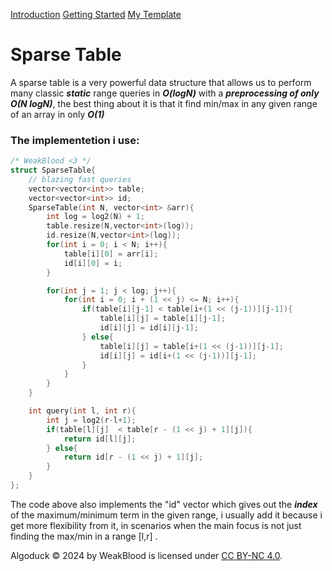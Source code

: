 <!DOCTYPE html>
<html lang = "en">
<head>
<meta charset="UTF-8">
<title>
Introduction to Data Structures
</title>
<META NAME="Description" CONTENT="Wanna see some algorithms ? You came to the right place. 
AlgoDuck is a project about competitive programming algorithms i'm doing on my own, why ? because i was bored, in fact 
this site does not contain any AD or Payment Program. Maybe once it becomes a quack level site then i will 
add donations, until then, enjoy this personal little mess <3 ">
<link rel="canonical" href="https://algoduck.it/">
<link rel="icon" href="/favicon.ico">
<link rel="icon" type="image/png" href="/favicon-96x96.png" sizes="96x96">
<link rel="icon" type="image/svg+xml" href="/favicon.svg">
<link rel="shortcut icon" href="/favicon.ico">
<link rel="apple-touch-icon" sizes="180x180" href="/apple-touch-icon.png">
<link rel="manifest" href="/site.webmanifest">
<link rel="stylesheet" href="/stylesheet/style.css">
<script src="/js/highlight.min.js"></script>
<script src="/js/highlightRightNav.js"></script>
</head>

<body>
<div id= "navbar">
</div>
<div class ="non-essential">
<div id="right-navbar">
<div id="space">
</div>

[Introduction](#warning-the-site-is-under-construction)
[Getting Started](#getting-started)
[My Template](#a-simple-template)

</div>
</div>
<div class="content">

# Sparse Table

A sparse table is a very powerful data structure that allows 
us to perform many classic ***static*** range queries in ***$O(logN)$*** with a ***preprocessing of only $O(N \;logN)$***, the best thing about it is that 
it find min/max in any given range of an array in only  ***$O(1)$*** 


### The implementetion i use:

~~~cpp
/* WeakBlood <3 */
struct SparseTable{
    // blazing fast queries
    vector<vector<int>> table;
    vector<vector<int>> id;
    SparseTable(int N, vector<int> &arr){
        int log = log2(N) + 1;
        table.resize(N,vector<int>(log));
        id.resize(N,vector<int>(log));
        for(int i = 0; i < N; i++){
            table[i][0] = arr[i];
            id[i][0] = i;
        }

        for(int j = 1; j < log; j++){
            for(int i = 0; i + (1 << j) <= N; i++){
                if(table[i][j-1] < table[i+(1 << (j-1))][j-1]){
                    table[i][j] = table[i][j-1];
                    id[i][j] = id[i][j-1];
                } else{
                    table[i][j] = table[i+(1 << (j-1))][j-1];
                    id[i][j] = id[i+(1 << (j-1))][j-1];
                }
            }
        }
    }

    int query(int l, int r){
        int j = log2(r-l+1);
        if(table[l][j]  < table[r - (1 << j) + 1][j]){
            return id[l][j];
        } else{
            return id[r - (1 << j) + 1][j];
        }
    }
};

~~~

The code above also implements the "id" vector which gives out the ***index*** of the maximum/minimum term
in the given range, i usually add it because i get more flexibility from it, in scenarios when the main focus is not just finding
the max/min in a range [l,r] .

</div>

</body>
<footer>

Algoduck © 2024 by WeakBlood is licensed under <a href="https://creativecommons.org/licenses/by-nc/4.0/" target="_blank">CC BY-NC 4.0</a>.

</footer>
<script>hljs.initHighlightingOnLoad();</script>
</html>